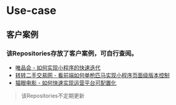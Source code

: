 # Use-case
## 客户案例
### 该Repositories存放了客户案例，可自行查阅。
- [唯品会 - 如何实现小程序的快速迭代](https://github.com/TencentCloudBase/Use-case/tree/master/%E5%94%AF%E5%93%81%E4%BC%9A%20-%20%E5%A6%82%E4%BD%95%E5%AE%9E%E7%8E%B0%E5%B0%8F%E7%A8%8B%E5%BA%8F%E7%9A%84%E5%BF%AB%E9%80%9F%E8%BF%AD%E4%BB%A3)</br>
- [转转二手交易网 - 看前端如何单枪匹马实现小程序页面级版本控制](https://github.com/TencentCloudBase/Use-case/tree/master/%E8%BD%AC%E8%BD%AC%E4%BA%8C%E6%89%8B%E4%BA%A4%E6%98%93%E7%BD%91%20-%20%E7%9C%8B%E5%89%8D%E7%AB%AF%E5%A6%82%E4%BD%95%E5%8D%95%E6%9E%AA%E5%8C%B9%E9%A9%AC%E5%AE%9E%E7%8E%B0%E5%B0%8F%E7%A8%8B%E5%BA%8F%E9%A1%B5%E9%9D%A2%E7%BA%A7%E7%89%88%E6%9C%AC%E6%8E%A7%E5%88%B6)</br>
- [猫眼电影 - 如何快速实现运营平台可配置化](https://github.com/TencentCloudBase/Use-case/tree/master/%E7%8C%AB%E7%9C%BC%E7%94%B5%E5%BD%B1%20-%20%E5%A6%82%E4%BD%95%E5%BF%AB%E9%80%9F%E5%AE%9E%E7%8E%B0%E8%BF%90%E8%90%A5%E5%B9%B3%E5%8F%B0%E5%8F%AF%E9%85%8D%E7%BD%AE%E5%8C%96)</br>

>该Repositories不定期更新
